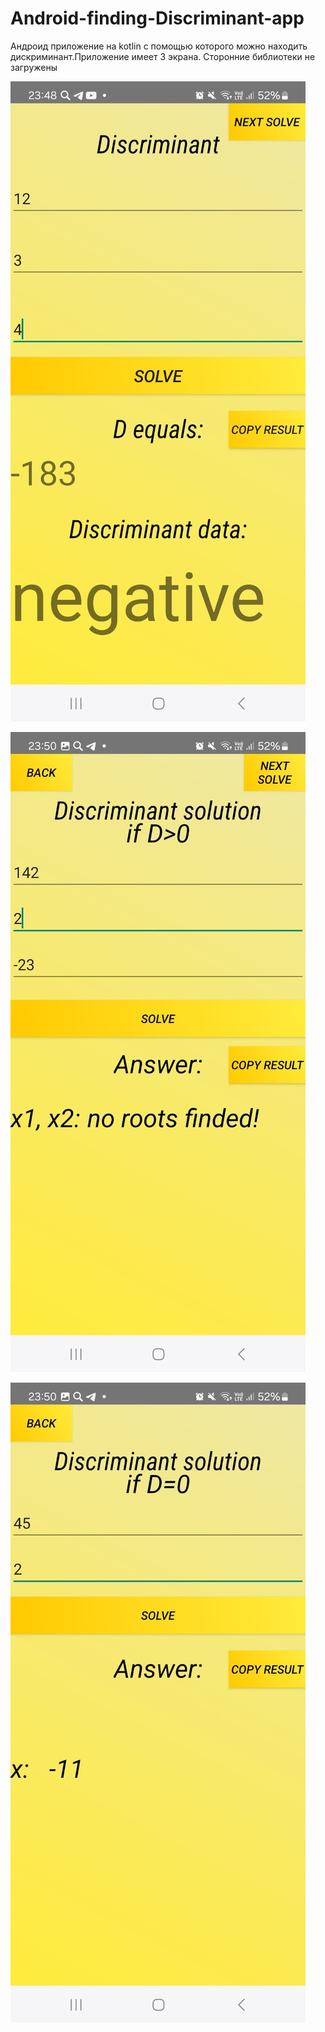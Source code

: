 # Android-finding-Discriminant-app
Андроид приложение на kotlin с помощью которого можно находить дискриминант.Приложение имеет 3 экрана. Сторонние библиотеки не загружены


![](screen1.jpg)

![](screen2.jpg)

![](screen3.jpg)
